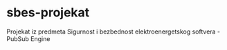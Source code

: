 # sbes-projekat
Projekat iz predmeta Sigurnost i bezbednost elektroenergetskog softvera - PubSub Engine 
